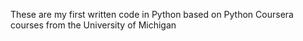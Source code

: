 These are my first written code in Python based on Python Coursera courses from the University of Michigan
